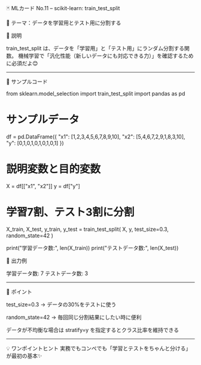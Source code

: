 🃏 MLカード No.11 – scikit-learn: train_test_split

📌 テーマ：データを学習用とテスト用に分割する

🔹 説明

train_test_split は、データを「学習用」と「テスト用」にランダム分割する関数。
機械学習で「汎化性能（新しいデータにも対応できる力）」を確認するために必須だよ😊


---

🔹 サンプルコード

from sklearn.model_selection import train_test_split
import pandas as pd

# サンプルデータ
df = pd.DataFrame({
    "x1": [1,2,3,4,5,6,7,8,9,10],
    "x2": [5,4,6,7,2,9,1,8,3,10],
    "y":  [0,1,0,1,0,1,0,1,0,1]
})

# 説明変数と目的変数
X = df[["x1", "x2"]]
y = df["y"]

# 学習7割、テスト3割に分割
X_train, X_test, y_train, y_test = train_test_split(
    X, y, test_size=0.3, random_state=42
)

print("学習データ数:", len(X_train))
print("テストデータ数:", len(X_test))

🔹 出力例

学習データ数: 7
テストデータ数: 3


---

🔹 ポイント

test_size=0.3 → データの30%をテストに使う

random_state=42 → 毎回同じ分割結果にしたい時に便利

データが不均衡な場合は stratify=y を指定するとクラス比率を維持できる



---

💡 ワンポイントヒント
実務でもコンペでも「学習とテストをちゃんと分ける」が最初の基本✨